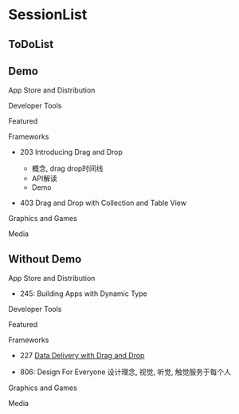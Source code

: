 # SessionList

## ToDoList

## Demo

App Store and Distribution

Developer Tools

Featured

Frameworks

* 203 Introducing Drag and Drop  
  * 概念, drag drop时间线  
  * API解读  
  * Demo

* 403 Drag and Drop with Collection and Table View

Graphics and Games

Media

## Without Demo

App Store and Distribution

* 245: Building Apps with Dynamic Type

Developer Tools

Featured

Frameworks

* 227 [Data Delivery with Drag and Drop](https://github.com/yfGit/WWDC/blob/master/2017/%E9%9A%8F%E7%AC%94/227.h)

* 806: Design For Everyone  设计理念, 视觉, 听觉, 触觉服务于每个人

Graphics and Games

Media
